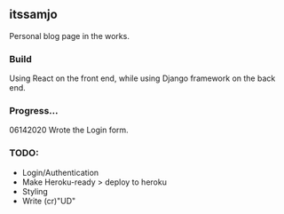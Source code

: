 ## itssamjo

Personal blog page in the works.

### Build

Using React on the front end, while using Django framework on the back end.

### Progress...

06142020
Wrote the Login form.


### TODO:

- Login/Authentication
- Make Heroku-ready > deploy to heroku
- Styling
- Write (cr)"UD"